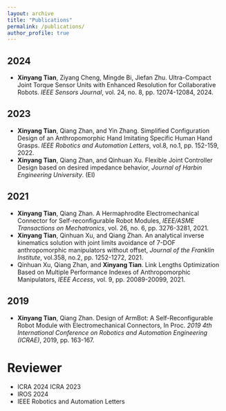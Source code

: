 ```yaml
---
layout: archive
title: "Publications"
permalink: /publications/
author_profile: true
---
```

## **2024**

- **Xinyang Tian**, Ziyang Cheng, Mingde Bi, Jiefan Zhu. Ultra-Compact Joint Torque Sensor Units with Enhanced Resolution for Collaborative Robots. *IEEE Sensors Journal*, vol. 24, no. 8, pp. 12074-12084, 2024.


## **2023**

- **Xinyang Tian**, Qiang Zhan, and Yin Zhang. Simplified Configuration Design of an Anthropomorphic Hand Imitating Specific Human Hand Grasps. *IEEE Robotics and Automation Letters*, vol.8, no.1, pp. 152-159, 2022.
- **Xinyang Tian**, Qiang Zhan, and Qinhuan Xu. Flexible Joint Controller Design based on desired impedance behavior, *Journal of Harbin Engineering University*. (EI)


## **2021**

- **Xinyang Tian**, Qiang Zhan. A Hermaphrodite Electromechanical Connector for Self-reconfigurable Robot Modules, *IEEE/ASME Transactions on Mechatronics*, vol. 26, no. 6, pp. 3276-3281, 2021. 
- **Xinyang Tian**, Qinhuan Xu, and Qiang Zhan. An analytical inverse kinematics solution with joint limits avoidance of 7-DOF anthropomorphic manipulators without offset, *Journal of the Franklin Institute*, vol.358, no.2, pp. 1252-1272, 2021. 
- Qinhuan Xu, Qiang Zhan, and **Xinyang Tian**. Link Lengths Optimization Based on Multiple Performance Indexes of Anthropomorphic Manipulators, *IEEE Access*, vol. 9, pp. 20089-20099, 2021. 

## **2019**

- **Xinyang Tian**, Qiang Zhan. Design of ArmBot: A Self-Reconfigurable Robot Module with Electromechanical Connectors, In Proc. *2019 4th International Conference on Robotics and Automation Engineering (ICRAE)*, 2019, pp. 163-167.

# Reviewer
- ICRA 2024 ICRA 2023
- IROS 2024
- IEEE Robotics and Automation Letters 
